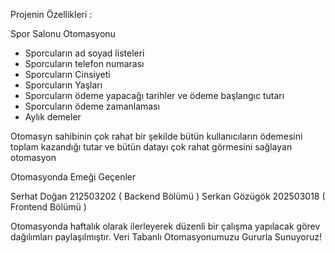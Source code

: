 
Projenin Özellikleri :

Spor Salonu Otomasyonu
- Sporcuların ad soyad listeleri 
- Sporcuların telefon numarası 
- Sporcuların Cinsiyeti
- Sporcuların Yaşları
- Sporcuların ödeme yapacağı tarihler ve ödeme başlangıc tutarı 
- Sporcuların ödeme zamanlaması 
- Aylık demeler

Otomasyn sahibinin çok rahat bir şekilde bütün kullanıcıların ödemesini toplam kazandığı tutar ve bütün datayı çok rahat görmesini sağlayan otomasyon

Otomasyonda Emeği Geçenler

Serhat Doğan 212503202 ( Backend Bölümü )
Serkan Gözügök 202503018 ( Frontend Bölümü )


Otomasyonda haftalık olarak ilerleyerek düzenli bir çalışma yapılacak görev dağılımları paylaşılmıştır.
Veri Tabanlı Otomasyonumuzu Gururla Sunuyoruz!
